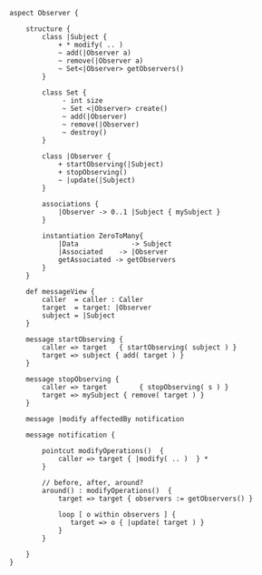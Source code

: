     aspect Observer {
		
	    structure {
		    class |Subject {
			    + * modify( .. )
				~ add(|Observer a)
				~ remove(|Observer a)
				~ Set<|Observer> getObservers()
            }
			 
            class Set {
				 - int size
				 ~ Set <|Observer> create()
				 ~ add(|Observer)
				 ~ remove(|Observer)
				 ~ destroy()
			}
			 
            class |Observer {
			    + startObserving(|Subject)
				+ stopObserving()
				~ |update(|Subject)
			}
			 
            associations {
			    |Observer -> 0..1 |Subject { mySubject }
			}
			 
            instantiation ZeroToMany{
			    |Data             -> Subject
				|Associated    -> |Observer
				getAssociated -> getObservers
            }
        }
		 
        def messageView {
            caller  = caller : Caller
		    target  = target: |Observer
		    subject = |Subject
		}

        message startObserving {
            caller => target   { startObserving( subject ) }
			target => subject { add( target ) }
        }
			 
		message stopObserving {
            caller => target        { stopObserving( s ) }
			target => mySubject { remove( target ) }
	    }

        message |modify affectedBy notification
			 
		message notification {
				 
            pointcut modifyOperations()  {
			    caller => target { |modify( .. )  } *
            }

            // before, after, around?
			around() : modifyOperations()  {
                target => target { observers := getObservers() }
				
				loop [ o within observers ] {
				   target => o { |update( target ) }
			    }
			}
			
	    }
	}
